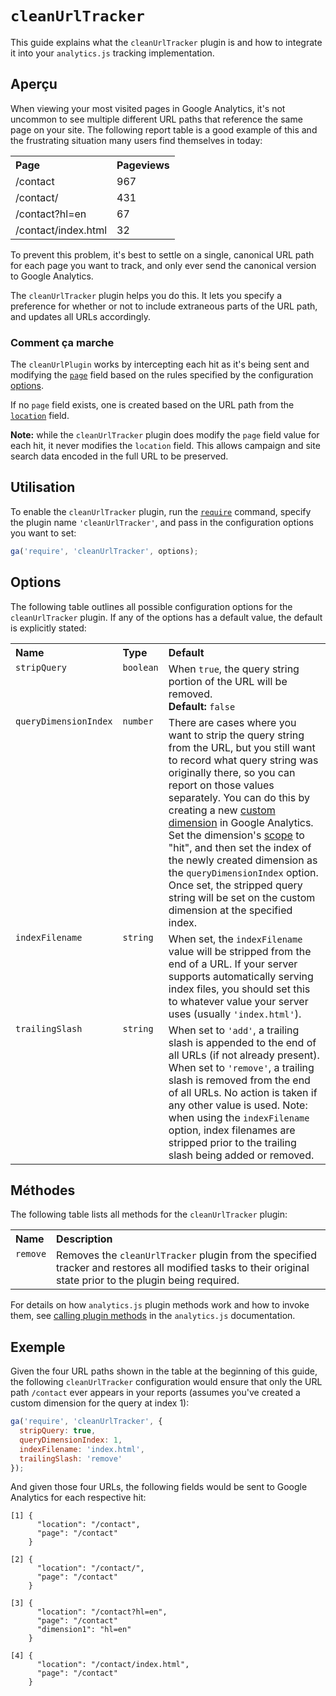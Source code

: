 # `cleanUrlTracker`

This guide explains what the `cleanUrlTracker` plugin is and how to integrate it into your `analytics.js` tracking implementation.

## Aperçu

When viewing your most visited pages in Google Analytics, it's not uncommon to see multiple different URL paths that reference the same page on your site. The following report table is a good example of this and the frustrating situation many users find themselves in today:

<table>
  <tr valign="top">
    <th align="left">Page</th>
    <th align="left">Pageviews</th>
  </tr>
  <tr valign="top">
    <td>/contact</td>
    <td>967</td>
  </tr>
  <tr valign="top">
    <td>/contact/</td>
    <td>431</td>
  </tr>
  <tr valign="top">
    <td>/contact?hl=en</td>
    <td>67</td>
  </tr>
  <tr valign="top">
    <td>/contact/index.html</td>
    <td>32</td>
  </tr>
</table>

To prevent this problem, it's best to settle on a single, canonical URL path for each page you want to track, and only ever send the canonical version to Google Analytics.

The `cleanUrlTracker` plugin helps you do this. It lets you specify a preference for whether or not to include extraneous parts of the URL path, and updates all URLs accordingly.

### Comment ça marche

The `cleanUrlPlugin` works by intercepting each hit as it's being sent and modifying the [`page`](https://developers.google.com/analytics/devguides/collection/analyticsjs/field-reference#page) field based on the rules specified by the configuration [options](#options).

If no `page` field exists, one is created based on the URL path from the [`location`](https://developers.google.com/analytics/devguides/collection/analyticsjs/field-reference#location) field.

**Note:** while the `cleanUrlTracker` plugin does modify the `page` field value for each hit, it never modifies the `location` field. This allows campaign and site search data encoded in the full URL to be preserved.

## Utilisation

To enable the `cleanUrlTracker` plugin, run the [`require`](https://developers.google.com/analytics/devguides/collection/analyticsjs/using-plugins) command, specify the plugin name `'cleanUrlTracker'`, and pass in the configuration options you want to set:

```js
ga('require', 'cleanUrlTracker', options);
```

## Options

The following table outlines all possible configuration options for the `cleanUrlTracker` plugin. If any of the options has a default value, the default is explicitly stated:

<table>
  <tr valign="top">
    <th align="left">Name</th>
    <th align="left">Type</th>
    <th align="left">Default</th>
  </tr>
  <tr valign="top">
    <td><code>stripQuery</code></a></td>
    <td><code>boolean</code></a></td>
    <td>
      When <code>true</code>, the query string portion of the URL will be removed.<br>
      <strong>Default:</strong> <code>false</code>
    </td>
  </tr>
  <tr valign="top">
    <td><code>queryDimensionIndex</code></a></td>
    <td><code>number</code></a></td>
    <td>
      There are cases where you want to strip the query string from the URL, but you still want to record what query string was originally there, so you can report on those values separately. You can do this by creating a new <a href="https://support.google.com/analytics/answer/2709829">custom dimension</a> in Google Analytics. Set the dimension's <a href="https://support.google.com/analytics/answer/2709828#example-hit">scope</a> to "hit", and then set the index of the newly created dimension as the <code>queryDimensionIndex</code> option. Once set, the stripped query string will be set on the custom dimension at the specified index.
    </td>
  </tr>
  <tr valign="top">
    <td><code>indexFilename</code></a></td>
    <td><code>string</code></a></td>
    <td>
      When set, the <code>indexFilename</code> value will be stripped from the end of a URL. If your server supports automatically serving index files, you should set this to whatever value your server uses (usually <code>'index.html'</code>).
    </td>
  </tr>
  <tr valign="top">
    <td><code>trailingSlash</code></a></td>
    <td><code>string</code></a></td>
    <td>
      When set to <code>'add'</code>, a trailing slash is appended to the end of all URLs (if not already present). When set to <code>'remove'</code>, a trailing slash is removed from the end of all URLs. No action is taken if any other value is used. Note: when using the <code>indexFilename</code> option, index filenames are stripped prior to the trailing slash being added or removed.
    </td>
  </tr>
</table>

## Méthodes

The following table lists all methods for the `cleanUrlTracker` plugin:

<table>
  <tr valign="top">
    <th align="left">Name</th>
    <th align="left">Description</th>
  </tr>
  <tr valign="top">
    <td><code>remove</code></a></td>
    <td>Removes the <code>cleanUrlTracker</code> plugin from the specified tracker and restores all modified tasks to their original state prior to the plugin being required.</td>
  </tr>
</table>

For details on how `analytics.js` plugin methods work and how to invoke them, see [calling plugin methods](https://developers.google.com/analytics/devguides/collection/analyticsjs/using-plugins#calling_plugin_methods) in the `analytics.js` documentation.

## Exemple

Given the four URL paths shown in the table at the beginning of this guide, the following `cleanUrlTracker` configuration would ensure that only the URL path `/contact` ever appears in your reports (assumes you've created a custom dimension for the query at index 1):

```js
ga('require', 'cleanUrlTracker', {
  stripQuery: true,
  queryDimensionIndex: 1,
  indexFilename: 'index.html',
  trailingSlash: 'remove'
});
```

And given those four URLs, the following fields would be sent to Google Analytics for each respective hit:

```
[1] {
      "location": "/contact",
      "page": "/contact"
    }

[2] {
      "location": "/contact/",
      "page": "/contact"
    }

[3] {
      "location": "/contact?hl=en",
      "page": "/contact"
      "dimension1": "hl=en"
    }

[4] {
      "location": "/contact/index.html",
      "page": "/contact"
    }
```
